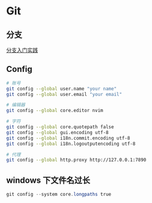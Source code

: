 # Git

## 分支

[分支入门实践](https://learngitbranching.js.org/?locale=zh_CN)

## Config

```sh
# 账号
git config --global user.name "your name"
git config --global user.email "your email"

# 编辑器
git config --global core.editor nvim

# 字符
git config --global core.quotepath false
git config --global gui.encoding utf-8
git config --global i18n.commit.encoding utf-8
git config --global i18n.logoutputencoding utf-8

# 代理
git config --global http.proxy http://127.0.0.1:7890
```

## windows 下文件名过长

```powershell
git config --system core.longpaths true
```
